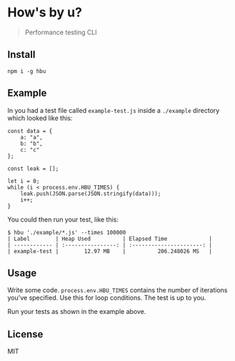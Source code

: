 # How's by u?

> Performance testing CLI

## Install

```
npm i -g hbu
```

## Example

In you had a test file called `example-test.js` inside a `./example` directory which looked like this:

```
const data = {
    a: "a",
    b: "b",
    c: "c"
};

const leak = [];

let i = 0;
while (i < process.env.HBU_TIMES) {
    leak.push(JSON.parse(JSON.stringify(data)));
    i++;
}
```

You could then run your test, like this:

```
$ hbu './example/*.js' --times 100000
| Label        | Heap Used          | Elapsed Time             |
| ------------ | :----------------: | :----------------------: |
| example-test |        12.97 MB    |          206.248026 MS   |
```

## Usage

Write some code. `process.env.HBU_TIMES` contains the number of iterations
you've specified. Use this for loop conditions. The test is up to you.

Run your tests as shown in the example above.

## License

MIT
